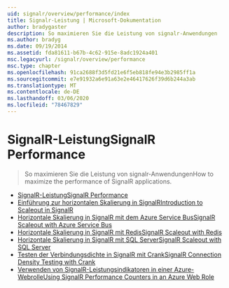 ```yaml
---
uid: signalr/overview/performance/index
title: Signalr-Leistung | Microsoft-Dokumentation
author: bradygaster
description: So maximieren Sie die Leistung von signalr-Anwendungen
ms.author: bradyg
ms.date: 09/19/2014
ms.assetid: fda81611-b67b-4c62-915e-8adc1924a401
msc.legacyurl: /signalr/overview/performance
msc.type: chapter
ms.openlocfilehash: 91ca2688f3d5fd21e6f5eb818fe94e3b2985ff1a
ms.sourcegitcommit: e7e91932a6e91a63e2e46417626f39d6b244a3ab
ms.translationtype: MT
ms.contentlocale: de-DE
ms.lasthandoff: 03/06/2020
ms.locfileid: "78467829"
---
```

# <a name="signalr-performance"></a><span data-ttu-id="9c672-103">SignalR-Leistung</span><span class="sxs-lookup"><span data-stu-id="9c672-103">SignalR Performance</span></span>

> <span data-ttu-id="9c672-104">So maximieren Sie die Leistung von signalr-Anwendungen</span><span class="sxs-lookup"><span data-stu-id="9c672-104">How to maximize the performance of SignalR applications.</span></span>

- [<span data-ttu-id="9c672-105">SignalR-Leistung</span><span class="sxs-lookup"><span data-stu-id="9c672-105">SignalR Performance</span></span>](signalr-performance.md)
- [<span data-ttu-id="9c672-106">Einführung zur horizontalen Skalierung in SignalR</span><span class="sxs-lookup"><span data-stu-id="9c672-106">Introduction to Scaleout in SignalR</span></span>](scaleout-in-signalr.md)
- [<span data-ttu-id="9c672-107">Horizontale Skalierung in SignalR mit dem Azure Service Bus</span><span class="sxs-lookup"><span data-stu-id="9c672-107">SignalR Scaleout with Azure Service Bus</span></span>](scaleout-with-windows-azure-service-bus.md)
- [<span data-ttu-id="9c672-108">Horizontale Skalierung in SignalR mit Redis</span><span class="sxs-lookup"><span data-stu-id="9c672-108">SignalR Scaleout with Redis</span></span>](scaleout-with-redis.md)
- [<span data-ttu-id="9c672-109">Horizontale Skalierung in SignalR mit SQL Server</span><span class="sxs-lookup"><span data-stu-id="9c672-109">SignalR Scaleout with SQL Server</span></span>](scaleout-with-sql-server.md)
- [<span data-ttu-id="9c672-110">Testen der Verbindungsdichte in SignalR mit Crank</span><span class="sxs-lookup"><span data-stu-id="9c672-110">SignalR Connection Density Testing with Crank</span></span>](signalr-connection-density-testing-with-crank.md)
- [<span data-ttu-id="9c672-111">Verwenden von SignalR-Leistungsindikatoren in einer Azure-Webrolle</span><span class="sxs-lookup"><span data-stu-id="9c672-111">Using SignalR Performance Counters in an Azure Web Role</span></span>](using-signalr-performance-counters-in-an-azure-web-role.md)
